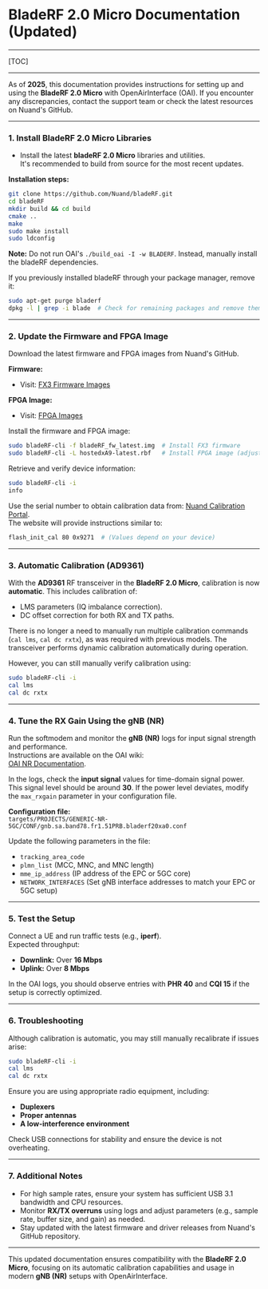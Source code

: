 # BladeRF 2.0 Micro Documentation (Updated)

---

[TOC]

---

As of **2025**, this documentation provides instructions for setting up and using the **BladeRF 2.0 Micro** with OpenAirInterface (OAI). If you encounter any discrepancies, contact the support team or check the latest resources on Nuand's GitHub.

---

### **1. Install BladeRF 2.0 Micro Libraries**

   - Install the latest **bladeRF 2.0 Micro** libraries and utilities.  
     It's recommended to build from source for the most recent updates.
     
   **Installation steps:**
   ```bash
   git clone https://github.com/Nuand/bladeRF.git
   cd bladeRF
   mkdir build && cd build
   cmake ..
   make
   sudo make install
   sudo ldconfig
   ```

   **Note:** Do not run OAI's `./build_oai -I -w BLADERF`. Instead, manually install the bladeRF dependencies.

   If you previously installed bladeRF through your package manager, remove it:
   ```bash
   sudo apt-get purge bladerf
   dpkg -l | grep -i blade  # Check for remaining packages and remove them
   ```

---

### **2. Update the Firmware and FPGA Image**

   Download the latest firmware and FPGA images from Nuand's GitHub.

   **Firmware:**  
   - Visit: [FX3 Firmware Images](https://github.com/Nuand/bladeRF/wiki/FX3-Firmware)

   **FPGA Image:**  
   - Visit: [FPGA Images](https://github.com/Nuand/bladeRF/wiki/FPGA-Images)

   Install the firmware and FPGA image:

   ```bash
   sudo bladeRF-cli -f bladeRF_fw_latest.img  # Install FX3 firmware
   sudo bladeRF-cli -L hostedxA9-latest.rbf   # Install FPGA image (adjust model)
   ```

   Retrieve and verify device information:
   ```bash
   sudo bladeRF-cli -i
   info
   ```

   Use the serial number to obtain calibration data from:
   [Nuand Calibration Portal](https://www.nuand.com/calibration).  
   The website will provide instructions similar to:
   ```bash
   flash_init_cal 80 0x9271  # (Values depend on your device)
   ```

---

### **3. Automatic Calibration (AD9361)**

   With the **AD9361** RF transceiver in the **BladeRF 2.0 Micro**, calibration is now **automatic**. This includes calibration of:
   - LMS parameters (IQ imbalance correction).
   - DC offset correction for both RX and TX paths.
   
   There is no longer a need to manually run multiple calibration commands (`cal lms`, `cal dc rxtx`), as was required with previous models. The transceiver performs dynamic calibration automatically during operation.

   However, you can still manually verify calibration using:

   ```bash
   sudo bladeRF-cli -i
   cal lms
   cal dc rxtx
   ```

---

### **4. Tune the RX Gain Using the gNB (NR)**

   Run the softmodem and monitor the **gNB (NR)** logs for input signal strength and performance.  
   Instructions are available on the OAI wiki:  
   [OAI NR Documentation](https://gitlab.eurecom.fr/oai/openairinterface5g/wikis/T/basic).

   In the logs, check the **input signal** values for time-domain signal power. This signal level should be around **30**. If the power level deviates, modify the `max_rxgain` parameter in your configuration file.

   **Configuration file:**  
   `targets/PROJECTS/GENERIC-NR-5GC/CONF/gnb.sa.band78.fr1.51PRB.bladerf20xa0.conf`

   Update the following parameters in the file:
   - `tracking_area_code`
   - `plmn_list` (MCC, MNC, and MNC length)
   - `mme_ip_address` (IP address of the EPC or 5GC core)
   - `NETWORK_INTERFACES` (Set gNB interface addresses to match your EPC or 5GC setup)

---

### **5. Test the Setup**

   Connect a UE and run traffic tests (e.g., **iperf**).  
   Expected throughput:
   - **Downlink:** Over **16 Mbps**  
   - **Uplink:** Over **8 Mbps**

   In the OAI logs, you should observe entries with **PHR 40** and **CQI 15** if the setup is correctly optimized.

---

### **6. Troubleshooting**

   Although calibration is automatic, you may still manually recalibrate if issues arise:

   ```bash
   sudo bladeRF-cli -i
   cal lms
   cal dc rxtx
   ```

   Ensure you are using appropriate radio equipment, including:
   - **Duplexers**
   - **Proper antennas**
   - **A low-interference environment**

   Check USB connections for stability and ensure the device is not overheating.

---

### **7. Additional Notes**

   - For high sample rates, ensure your system has sufficient USB 3.1 bandwidth and CPU resources.
   - Monitor **RX/TX overruns** using logs and adjust parameters (e.g., sample rate, buffer size, and gain) as needed.
   - Stay updated with the latest firmware and driver releases from Nuand's GitHub repository.

---

This updated documentation ensures compatibility with the **BladeRF 2.0 Micro**, focusing on its automatic calibration capabilities and usage in modern **gNB (NR)** setups with OpenAirInterface.
